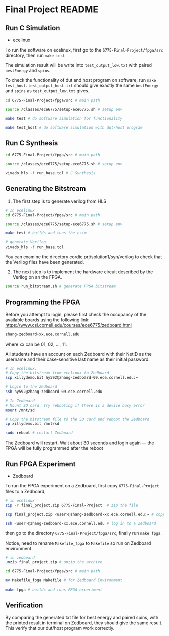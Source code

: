 # Final Project README

## Run C Simulation
- ecelinux

To run the software on ecelinux, first go to the `6775-Final-Project/fpga/src` directory, then run `make test`

The simulation result will be write into `test_output_low.txt` with paired `bestEnergy` and `spins`.

To check the functionality of dut and host program on software, run `make test_host`. `test_output_host.txt` should give exactly the same `bestEnergy` and `spins` as `test_output_low.txt` gives.

```bash
cd 6775-Final-Project/fpga/src # main path

source /classes/ece6775/setup-ece6775.sh # setup env

make test # do software simulation for functionality

make test_host # do software simulation with dut/host program
```
## Run C Synthesis
```bash
cd 6775-Final-Project/fpga/src # main path

source /classes/ece6775/setup-ece6775.sh # setup env

vivado_hls -f run_base.tcl # C Synthesis
```
<!-- You will implement and evaluate the performance for three designs:

- A baseline digitrec design that does not use any HLS optimization directives (`vivado_hls -f run_base.tcl`).
- An unrolled digitrec design which is similar to what you did in Lab 2 where unrolling and array partitioning are applied (`vivado_hls -f run_unroll.tcl`).
- A pipelined digitrec design which applies loop pipelining in addition to the previous optimizations (`vivado_hls -f run_pipeline.tcl`). -->

## Generating the Bitstream

1. The first step is to generate verilog from HLS
```bash
# In ecelinux
cd 6775-Final-Project/fpga/src # main path

source /classes/ece6775/setup-ece6775.sh # setup env

make test # builds and runs the csim

# generate Verilog
vivado_hls -f run_base.tcl
```

You can examine the directory cordic.prj/solution1/syn/verilog to check that the Verilog files have been generated.

2. The next step is to implement the hardware circuit described by the Verilog on an the FPGA.

```bash
source run_bitstream.sh # generate FPGA bitstream
```

## Programming the FPGA

Before you attempt to login, please first
check the occupancy of the available boards using the following link:
https://www.csl.cornell.edu/courses/ece6775/zedboard.html

```bash
zhang-zedboard-xx.ece.cornell.edu
```
where xx can be 01, 02, ..., 11.

All students have an account on each Zedboard with
their NetID as the username and their case-sensitive last name as their initial password.

```bash
# In ecelinux,
# Copy the bitstream from ecelinux to Zedboard
scp xillydemo.bit hy592@zhang-zedboard-09.ece.cornell.edu:~

# Login to the Zedboard
ssh hy592@zhang-zedboard-09.ece.cornell.edu

# In Zedboard
# Mount SD card. Try rebooting if there is a device busy error
mount /mnt/sd

# Copy the bitstream file to the SD card and reboot the Zedboard
cp xillydemo.bit /mnt/sd

sudo reboot # restart Zedboard
```
The Zedboard will restart. Wait about 30 seconds and login again — the FPGA will be fully programmed after the reboot

## Run FPGA Experiment
- Zedboard

To run the FPGA experiment on a Zedboard, first copy `6775-Final-Project` files to a Zedboard, 

```bash
# in ecelinux
zip -r final_project.zip 6775-Final-Project  # zip the file

scp final_project.zip <user>@zhang-zedboard-xx.ece.cornell.edu:~ # copy zip file to zedboard

ssh <user>@zhang-zedboard-xx.ece.cornell.edu # log in to a Zedboard
```

then go to the directory `6775-Final-Project/fpga/src`, finally run `make fpga`.

Notice, need to rename `Makefile_fpga` to `Makefile` so run on Zedboard environment.

```bash
# in zedboard
unzip final_project.zip # unzip the archive

cd 6775-Final-Project/fpga/src # main path

mv Makefile_fpga Makefile # for Zedboard Environment

make fpga # builds and runs FPGA experiment
```
## Verification
By comparing the generated txt file for best energy and paired spins, with the printed result in terminal on Zedboard, they should give the same result. This verify that our dut/host program work correctly.